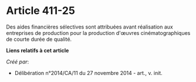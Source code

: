 # Article 411-25

Des aides financières sélectives sont attribuées avant réalisation aux entreprises de production pour la production d'œuvres
cinématographiques de courte durée de qualité.

**Liens relatifs à cet article**

_Créé par_:

  - Délibération n°2014/CA/11 du 27 novembre 2014 - art., v. init.
